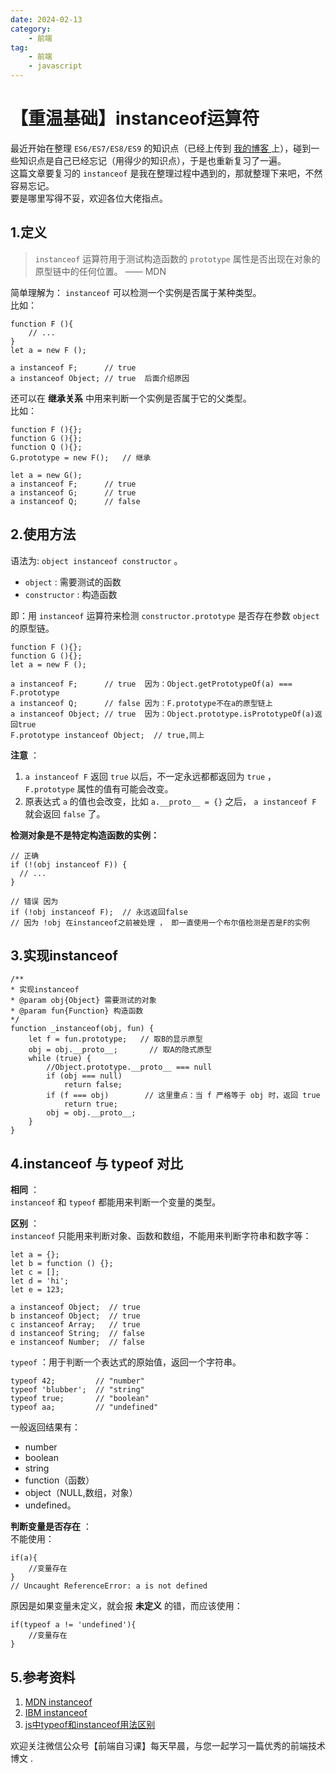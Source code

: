 ```yaml
---
date: 2024-02-13
category:
    - 前端
tag:
    - 前端
    - javascript
---
```

 # 【重温基础】instanceof运算符
最近开始在整理 ` ES6/ES7/ES8/ES9 ` 的知识点（已经上传到 [ 我的博客 ]()
上），碰到一些知识点是自己已经忘记（用得少的知识点），于是也重新复习了一遍。  
这篇文章要复习的 ` instanceof ` 是我在整理过程中遇到的，那就整理下来吧，不然容易忘记。  
要是哪里写得不妥，欢迎各位大佬指点。

##  1.定义

> ` instanceof ` 运算符用于测试构造函数的 ` prototype ` 属性是否出现在对象的原型链中的任何位置。 —— MDN

简单理解为： ` instanceof ` 可以检测一个实例是否属于某种类型。  
比如：

    
    
    function F (){
        // ...
    }
    let a = new F ();
    
    a instanceof F;      // true
    a instanceof Object; // true  后面介绍原因

还可以在 **继承关系** 中用来判断一个实例是否属于它的父类型。  
比如：

    
    
    function F (){};
    function G (){};
    function Q (){};
    G.prototype = new F();   // 继承
     
    let a = new G(); 
    a instanceof F;      // true
    a instanceof G;      // true
    a instanceof Q;      // false

##  2.使用方法

语法为: ` object instanceof constructor ` 。

  * ` object ` : 需要测试的函数 
  * ` constructor ` : 构造函数 

即：用 ` instanceof ` 运算符来检测 ` constructor.prototype ` 是否存在参数 ` object ` 的原型链。

    
    
    function F (){};
    function G (){};
    let a = new F ();
    
    a instanceof F;      // true  因为：Object.getPrototypeOf(a) === F.prototype
    a instanceof Q;      // false 因为：F.prototype不在a的原型链上
    a instanceof Object; // true  因为：Object.prototype.isPrototypeOf(a)返回true
    F.prototype instanceof Object;  // true,同上

**注意** ：

  1. ` a instanceof F ` 返回 ` true ` 以后，不一定永远都都返回为 ` true ` ， ` F.prototype ` 属性的值有可能会改变。 
  2. 原表达式 ` a ` 的值也会改变，比如 ` a.__proto__ = {} ` 之后， ` a instanceof F ` 就会返回 ` false ` 了。 

**检测对象是不是特定构造函数的实例：**

    
    
    // 正确
    if (!(obj instanceof F)) {
      // ...
    }
    
    // 错误 因为
    if (!obj instanceof F);  // 永远返回false  
    // 因为 !obj 在instanceof之前被处理 ， 即一直使用一个布尔值检测是否是F的实例

##  3.实现instanceof

    
    
    /**
    * 实现instanceof
    * @param obj{Object} 需要测试的对象
    * @param fun{Function} 构造函数
    */
    function _instanceof(obj, fun) {
        let f = fun.prototype;   // 取B的显示原型
        obj = obj.__proto__;       // 取A的隐式原型
        while (true) {
            //Object.prototype.__proto__ === null
            if (obj === null)
                return false;
            if (f === obj)        // 这里重点：当 f 严格等于 obj 时，返回 true
                return true;
            obj = obj.__proto__;
        }
    }

##  4.instanceof 与 typeof 对比

**相同** ：  
` instanceof ` 和 ` typeof ` 都能用来判断一个变量的类型。

**区别** ：  
` instanceof ` 只能用来判断对象、函数和数组，不能用来判断字符串和数字等：

    
    
    let a = {};
    let b = function () {};
    let c = [];
    let d = 'hi';
    let e = 123;
    
    a instanceof Object;  // true
    b instanceof Object;  // true
    c instanceof Array;   // true
    d instanceof String;  // false
    e instanceof Number;  // false

` typeof ` ：用于判断一个表达式的原始值，返回一个字符串。

    
    
    typeof 42;         // "number"
    typeof 'blubber';  // "string"
    typeof true;       // "boolean"
    typeof aa;         // "undefined"

一般返回结果有：

  * number 
  * boolean 
  * string 
  * function（函数） 
  * object（NULL,数组，对象） 
  * undefined。 

**判断变量是否存在** ：  
不能使用：

    
    
    if(a){
        //变量存在
    }
    // Uncaught ReferenceError: a is not defined

原因是如果变量未定义，就会报 **未定义** 的错，而应该使用：

    
    
    if(typeof a != 'undefined'){
        //变量存在
    }

##  5.参考资料

  1. [ MDN instanceof ]()
  2. [ IBM instanceof ]()
  3. [ js中typeof和instanceof用法区别 ]()

欢迎关注微信公众号【前端自习课】每天早晨，与您一起学习一篇优秀的前端技术博文 .

